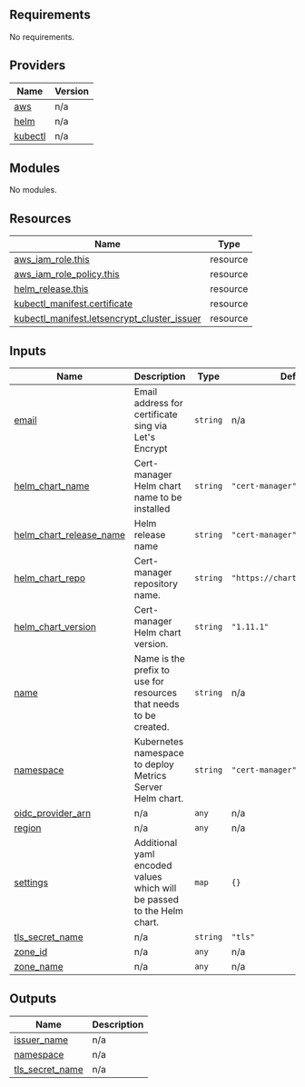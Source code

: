 <!-- BEGIN_TF_DOCS -->
## Requirements

No requirements.

## Providers

| Name | Version |
|------|---------|
| <a name="provider_aws"></a> [aws](#provider\_aws) | n/a |
| <a name="provider_helm"></a> [helm](#provider\_helm) | n/a |
| <a name="provider_kubectl"></a> [kubectl](#provider\_kubectl) | n/a |

## Modules

No modules.

## Resources

| Name | Type |
|------|------|
| [aws_iam_role.this](https://registry.terraform.io/providers/hashicorp/aws/latest/docs/resources/iam_role) | resource |
| [aws_iam_role_policy.this](https://registry.terraform.io/providers/hashicorp/aws/latest/docs/resources/iam_role_policy) | resource |
| [helm_release.this](https://registry.terraform.io/providers/hashicorp/helm/latest/docs/resources/release) | resource |
| [kubectl_manifest.certificate](https://registry.terraform.io/providers/gavinbunney/kubectl/latest/docs/resources/manifest) | resource |
| [kubectl_manifest.letsencrypt_cluster_issuer](https://registry.terraform.io/providers/gavinbunney/kubectl/latest/docs/resources/manifest) | resource |

## Inputs

| Name | Description | Type | Default | Required |
|------|-------------|------|---------|:--------:|
| <a name="input_email"></a> [email](#input\_email) | Email address for certificate sing via Let's Encrypt | `string` | n/a | yes |
| <a name="input_helm_chart_name"></a> [helm\_chart\_name](#input\_helm\_chart\_name) | Cert-manager Helm chart name to be installed | `string` | `"cert-manager"` | no |
| <a name="input_helm_chart_release_name"></a> [helm\_chart\_release\_name](#input\_helm\_chart\_release\_name) | Helm release name | `string` | `"cert-manager"` | no |
| <a name="input_helm_chart_repo"></a> [helm\_chart\_repo](#input\_helm\_chart\_repo) | Cert-manager repository name. | `string` | `"https://charts.jetstack.io"` | no |
| <a name="input_helm_chart_version"></a> [helm\_chart\_version](#input\_helm\_chart\_version) | Cert-manager Helm chart version. | `string` | `"1.11.1"` | no |
| <a name="input_name"></a> [name](#input\_name) | Name is the prefix to use for resources that needs to be created. | `string` | n/a | yes |
| <a name="input_namespace"></a> [namespace](#input\_namespace) | Kubernetes namespace to deploy Metrics Server Helm chart. | `string` | `"cert-manager"` | no |
| <a name="input_oidc_provider_arn"></a> [oidc\_provider\_arn](#input\_oidc\_provider\_arn) | n/a | `any` | n/a | yes |
| <a name="input_region"></a> [region](#input\_region) | n/a | `any` | n/a | yes |
| <a name="input_settings"></a> [settings](#input\_settings) | Additional yaml encoded values which will be passed to the Helm chart. | `map` | `{}` | no |
| <a name="input_tls_secret_name"></a> [tls\_secret\_name](#input\_tls\_secret\_name) | n/a | `string` | `"tls"` | no |
| <a name="input_zone_id"></a> [zone\_id](#input\_zone\_id) | n/a | `any` | n/a | yes |
| <a name="input_zone_name"></a> [zone\_name](#input\_zone\_name) | n/a | `any` | n/a | yes |

## Outputs

| Name | Description |
|------|-------------|
| <a name="output_issuer_name"></a> [issuer\_name](#output\_issuer\_name) | n/a |
| <a name="output_namespace"></a> [namespace](#output\_namespace) | n/a |
| <a name="output_tls_secret_name"></a> [tls\_secret\_name](#output\_tls\_secret\_name) | n/a |
<!-- END_TF_DOCS -->